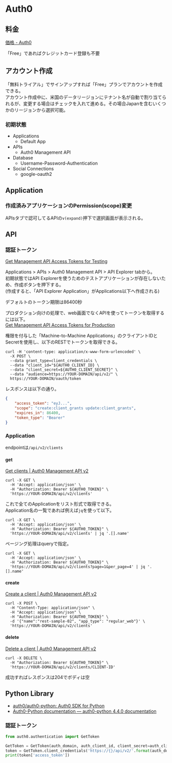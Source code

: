 # Auth0

## 料金

[価格 - Auth0](https://auth0.com/jp/pricing)

「Free」であればクレジットカード登録も不要

## アカウント作成

「無料トライアル」でサインアップすれば「Free」プランでアカウントを作成できる。  
アカウント作成中に、米国のデータリージョンにテナント名が自動で割り当てられるが、変更する場合はチェックを入れて進める。その場合Japanを含むいくつかのリージョンから選択可能。

### 初期状態

- Applications
    - Default App
- APIs
    - Auth0 Management API
- Database
    - Username-Password-Authentication
- Social Connections
    - google-oauth2

## Application

### 作成済みアプリケーションのPermission(scope)変更

APIsタブで認可してるAPIの`∨(expand)`押下で選択画面が表示される。

## API

### 認証トークン

[Get Management API Access Tokens for Testing](https://auth0.com/docs/secure/tokens/access-tokens/management-api-access-tokens/get-management-api-access-tokens-for-testing)

Applications > APIs > Auth0 Management API > API Explorer tabから。  
初期状態ではAPI Explorerを使うためのテストアプリケーションが存在しないため、作成ボタンを押下する。  
(作成すると、「API Explorer Application」がApplications以下へ作成される)

デフォルトのトークン期限は86400秒

プロダクション向けの処理で、web画面でなくAPIを使ってトークンを取得するには以下。  
[Get Management API Access Tokens for Production](https://auth0.com/docs/secure/tokens/access-tokens/management-api-access-tokens/get-management-api-access-tokens-for-production)

権限を付与した「Machine-to-Machine Applications」のクライアントIDとSecretを使用し、以下のRESTでトークンを取得できる。

```command
curl -H 'content-type: application/x-www-form-urlencoded' \
  -X POST \
  --data grant_type=client_credentials \
  --data "client_id="${AUTH0_CLIENT_ID} \
  --data "client_secret=${AUTH0_CLIENT_SECRET}" \
  --data "audience=https://YOUR-DOMAIN/api/v2/" \
  https://YOUR-DOMAIN/oauth/token
```

レスポンスは以下の通り。

```json
{
    "access_token": "eyJ...",
    "scope": "create:client_grants update:client_grants",
    "expires_in": 86400,
    "token_type": "Bearer"
}
```

### Application

endpointは`/api/v2/clients`

#### get

[Get clients | Auth0 Management API v2](https://auth0.com/docs/api/management/v2/clients/get-clients)

```console
curl -X GET \
  -H 'Accept: application/json' \
  -H "Authorization: Bearer ${AUTH0_TOKEN}" \
  'https://YOUR-DOMAIN/api/v2/clients'
```

これで全てのApplicationをリスト形式で取得できる。  
Application名の一覧であれば例えば`jq`を使って以下。

```console
curl -X GET \
  -H 'Accept: application/json' \
  -H "Authorization: Bearer ${AUTH0_TOKEN}" \
  'https://YOUR-DOMAIN/api/v2/clients' | jq '.[].name'
```

ページング処理はqueryで指定。

```console
curl -X GET \
  -H 'Accept: application/json' \
  -H "Authorization: Bearer ${AUTH0_TOKEN}" \
  'https://YOUR-DOMAIN/api/v2/clients?page=1&per_page=4' | jq '.[].name'
```

#### create

[Create a client | Auth0 Management API v2](https://auth0.com/docs/api/management/v2/clients/post-clients)

```command
curl -X POST \
  -H "Content-Type: application/json" \
  -H "Accept: application/json" \
  -H "Authorization: Bearer ${AUTH0_TOKEN}" \
  -d '{"name":"rest-sample-02", "app_type": "regular_web"}' \
  'https://YOUR-DOMAIN/api/v2/clients'
```

#### delete

[Delete a client | Auth0 Management API v2](https://auth0.com/docs/api/management/v2/clients/delete-clients-by-id)

```command
curl -X DELETE \
  -H "Authorization: Bearer ${AUTH0_TOKEN}" \
  'https://YOUR-DOMAIN/api/v2/clients/CLIENT-ID'
```

成功すればレスポンスは204でボディは空

## Python Library

- [auth0/auth0-python: Auth0 SDK for Python](https://github.com/auth0/auth0-python)
- [Auth0-Python documentation — auth0-python 4.4.0 documentation](https://auth0-python.readthedocs.io/en/latest/)

### 認証トークン

```python
from auth0.authentication import GetToken

GetToken = GetToken(auth_domain, auth_client_id, client_secret=auth_client_secret)
token = GetToken.client_credentials('https://{}/api/v2/'.format(auth_domain))
print(token['access_token'])
```

